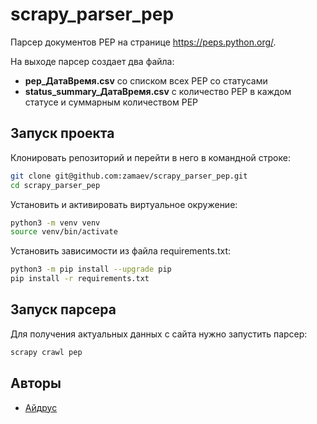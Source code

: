 # scrapy_parser_pep

Парсер документов PEP на странице https://peps.python.org/.

На выходе парсер создает два файла:
- **pep_ДатаВремя.csv** со списком всех PEP со статусами
- **status_summary_ДатаВремя.csv** с количество PEP в каждом статусе и суммарным количеством PEP


## Запуск проекта
Клонировать репозиторий и перейти в него в командной строке:
```bash
git clone git@github.com:zamaev/scrapy_parser_pep.git
cd scrapy_parser_pep
```

Установить и активировать виртуальное окружение:
```bash
python3 -m venv venv
source venv/bin/activate
```

Установить зависимости из файла requirements.txt:
```bash
python3 -m pip install --upgrade pip
pip install -r requirements.txt
```


## Запуск парсера
Для получения актуальных данных с сайта нужно запустить парсер:
```bash
scrapy crawl pep
```


## Авторы
- [Айдрус](https://github.com/zamaev)
